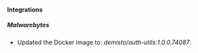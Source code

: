 
#### Integrations

##### Malwarebytes

- Updated the Docker image to: *demisto/auth-utils:1.0.0.74087*.
